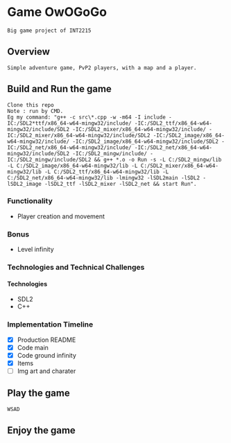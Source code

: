 # Game OwOGoGo

    Big game project of INT2215

## Overview

    Simple adventure game, PvP2 players, with a map and a player.

## Build and Run the game

    Clone this repo
    Note : run by CMD.
    Eg my command: "g++ -c src\*.cpp -w -m64 -I include -IC:/SDL2*ttf/x86_64-w64-mingw32/include/ -IC:/SDL2_ttf/x86_64-w64-mingw32/include/SDL2 -IC:/SDL2_mixer/x86_64-w64-mingw32/include/ -IC:/SDL2_mixer/x86_64-w64-mingw32/include/SDL2 -IC:/SDL2_image/x86_64-w64-mingw32/include/ -IC:/SDL2_image/x86_64-w64-mingw32/include/SDL2 -IC:/SDL2_net/x86_64-w64-mingw32/include/ -IC:/SDL2_net/x86_64-w64-mingw32/include/SDL2 -IC:/SDL2_mingw/include/ -IC:/SDL2_mingw/include/SDL2 && g++ *.o -o Run -s -L C:/SDL2_mingw/lib -L C:/SDL2_image/x86_64-w64-mingw32/lib -L C:/SDL2_mixer/x86_64-w64-mingw32/lib -L C:/SDL2_ttf/x86_64-w64-mingw32/lib -L C:/SDL2_net/x86_64-w64-mingw32/lib -lmingw32 -lSDL2main -lSDL2 -lSDL2_image -lSDL2_ttf -lSDL2_mixer -lSDL2_net && start Run".

### Functionality

- Player creation and movement

### Bonus

- Level infinity

### Technologies and Technical Challenges

#### Technologies

- SDL2
- C++

### Implementation Timeline

- [x] Production README
- [x] Code main
- [x] Code ground infinity
- [x] Items
- [ ] Img art and charater

## Play the game

    WSAD

## Enjoy the game
